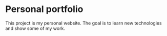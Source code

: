 # Personal portfolio 

This project is my personal website. 
The goal is to learn new technologies and show some of my work.


